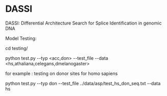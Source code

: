 # DASSI

DASSI: Differential Architecture Search for Splice Identification in genomic DNA



Model Testing:

cd testing/

python test.py --typ <acc,don> --test_file <path to test seq file> --data <hs,athaliana,celegans,dmelanogaster>

for example : testing on donor sites for homo sapiens

python test.py --typ don --test_file ../data/asp/test_hs_don_seq.txt --data hs

